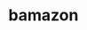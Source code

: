 # bamazon

<!-- The app is to create an app similar to Amazon, called Bamazon. Create a MySQL database called bamazon that contains a table called 'products.' The app should take in orders from customers and deplete the stock accordingly from the store's inventory (minimum). -->

<!-- Details: 
Products table to have the columns: item_id (unique id for each product), product name, department name, price/cost, stock quantity. Should have 10 items to begin with, and have a node application where it displays the entire table to a customer. Prompt the user to ask them for the id of the product they would like to buy, then ask how many units the customer would like to purchase. 
Check the inventory to see if it has enough in stock for the purchase. If there is enough stock, update the remaining quantity and show total cost to the customer. -->

<!-- You have connected as: 76. Welcome to Bamazon- where you'll get the greatest deals never seen!!!
Here's a list of all of our current products in stock:
Item id: 1, Name: Precious ring to rule them all, Price: 10.
Item id: 2, Name: cat hair, Price: 0.5.
Item id: 3, Name: Cape of invisibility, Price: 5.75.
Item id: 4, Name: Eye of newt, Price: 1.3.
Item id: 5, Name: Thor's Mjolnir, Price: 763.2.
Item id: 6, Name: Storm trooper outfit, Price: 3.
Item id: 7, Name: dragon egg, Price: 62.
Item id: 8, Name: red balloon pack of 10, Price: 2.6.
Item id: 9, Name: Master chief's helmet, Price: 8239.4.
Item id: 10, Name: belgian chocolates, Price: 7.
? Which product ID would you like to purchase? 1
You have chosen the item id 1.
? How many units would you like to purchase? 3
Insufficient quantity!!! -->

<!--Video walkthrough: https://drive.google.com/file/d/1KWag5fk43RL_qwN0GqS-0zwDXx4WMwxm/view -->